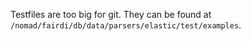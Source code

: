 Testfiles are too big for git. They can be found at `/nomad/fairdi/db/data/parsers/elastic/test/examples`.
